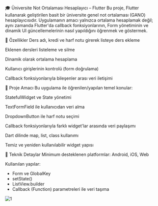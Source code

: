🎓 Üniversite Not Ortalaması Hesaplayıcı – Flutter
Bu proje, Flutter kullanarak geliştirilen basit bir üniversite genel not ortalaması (GANO) hesaplayıcısıdır. Uygulamanın amacı yalnızca ortalama hesaplamak değil; aynı zamanda Flutter'da callback fonksiyonlarının, Form yönetiminin ve dinamik UI güncellemelerinin nasıl yapıldığını öğrenmek ve göstermek.

📱 Özellikler
Ders adı, kredi ve harf notu girerek listeye ders ekleme

Eklenen dersleri listeleme ve silme

Dinamik olarak ortalama hesaplama

Kullanıcı girişlerinin kontrolü (form doğrulama)

Callback fonksiyonlarıyla bileşenler arası veri iletişimi

🧠 Proje Amacı
Bu uygulama ile öğrenilen/yapılan temel konular:

StatefulWidget ve State yönetimi

TextFormField ile kullanıcıdan veri alma

DropdownButton ile harf notu seçimi

Callback fonksiyonlarıyla farklı widget'lar arasında veri paylaşımı

Dart dilinde map, list, class kullanımı

Temiz ve yeniden kullanılabilir widget yapısı

🧩 Teknik Detaylar
Minimum desteklenen platformlar: Android, iOS, Web

Kullanılan yapılar:
<ul>
  <li>Form ve GlobalKey<FormState></li>
  <li>setState()</li>
  <li>ListView.builder</li>
  <li>Callback (Function) parametreleri ile veri taşıma</li>
</ul>


![1](https://github.com/user-attachments/assets/06c5cb70-2d98-41f8-8564-18f75621e57c)






